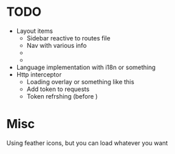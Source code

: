 # TODO

- Layout items
	- Sidebar reactive to routes file
	-	Nav with various info
	-
	-
- Language implementation with i18n or something
- Http interceptor
	- Loading overlay or something like this
	- Add token to requests
	- Token refrshing (before )

# Misc
Using feather icons, but you can load whatever you want